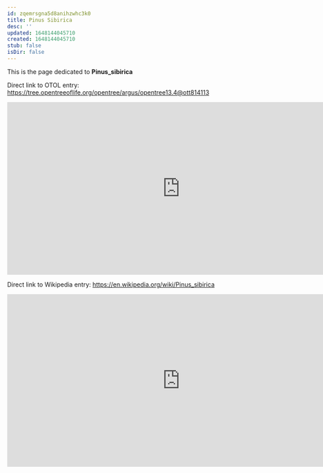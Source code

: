 ```yaml
---
id: zqemrsgna5d8anihzwhc3k0
title: Pinus Sibirica
desc: ''
updated: 1648144045710
created: 1648144045710
stub: false
isDir: false
---
```

This is the page dedicated to **Pinus_sibirica**


Direct link to OTOL entry: https://tree.opentreeoflife.org/opentree/argus/opentree13.4@ott814113



<html>
    <body>
    <iframe src="https://tree.opentreeoflife.org/opentree/argus/opentree13.4@ott814113"
    width="800" height="400" frameborder="0" allowfullscreen> </iframe>
    </body>
</html>
    


Direct link to Wikipedia entry: https://en.wikipedia.org/wiki/Pinus_sibirica



<html>
    <body>
    <iframe src="https://en.wikipedia.org/wiki/Pinus_sibirica"
    width="800" height="400" frameborder="0" allowfullscreen> </iframe>
    </body>
</html>
    
